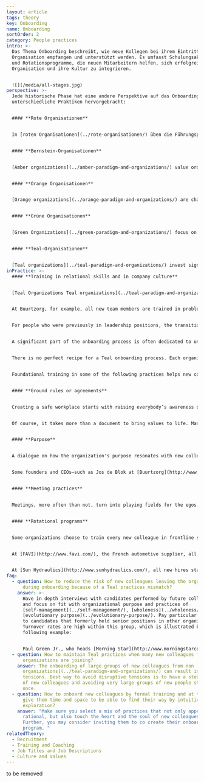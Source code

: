 ```yaml
---
layout: article
tags: theory
key: Onboarding
name: Onboarding
sortOrder: 2
category: People practices
intro: >-
  Das Thema Onboarding beschreibt, wie neue Kollegen bei ihrem Eintritt in eine
  Organisation empfangen und unterstützt werden. Es umfasst Schulungsaktivitäten
  und Rotationsprogramme, die neuen Mitarbeitern helfen, sich erfolgreich in die
  Organisation und ihre Kultur zu integrieren.


  ![](/media/all-stages.jpg)
perspective: >-
  Jede historische Phase hat eine andere Perspektive auf das Onboarding und sehr
  unterschiedliche Praktiken hervorgebracht:


  #### **Rote Organisationen**


  In [roten Organisationen](../rote-organisationen/) üben die Führungspersonen ständig ihre Macht aus, um die Kontrolle zu behalten. Sie umgeben sich oft mit Familienmitgliedern und vertrauenswürdigen Beratern und erkaufen sich deren Loyalität, indem sie die Einnahmen teilen. Der Onboarding-Prozess beinhaltet in der Regel ein Ritual der Loyalität gegenüber der Führungsperson. Mythische Geschichten über die Macht der Führungskraft machen die Runde und sind Teil des Onboarding-Prozesses.


  #### **Bernstein-Organisationen**


  [Amber organizations](../amber-paradigm-and-organizations/) value order and predictability. Everybody has their place in a hierarchy which has clearly defined roles and responsibilities. Onboarding is about learning the requirements of the role and the expectations that come with it. This often means putting personal needs and feelings aside in favor of the organization. People are expected to follow the rules and stay in their ‘box’.


  #### **Orange Organisationen**


  [Orange organizations](../orange-paradigm-and-organizations/) are characterized by competition and achievement drive. Innovation is the key to staying ahead. The onboarding process is often functional.. People might receive a few brochures about the company’s history, mission statement and values, or there might be a two-hour session where a senior leader talks about these topics. But mostly, the first steps are often mundane: there are papers to sign, a desk and computer to find, and a password to be assigned in order to access the firm’s network. Once ready to go, the new employee must try to create some time in his supervisor’s agenda to get some guidance on what to do.


  #### **Grüne Organisationen**


  [Green Organizations](../green-paradigm-and-organizations/) focus on culture and empowerment to encourage employee motivation. Teaching the approach and skills of servant leadership is a significant aspect of onboarding for managers. Managers, in turn, play an important role in welcoming newcomers into the organization and helping them understand the culture. Onboarding is often about community building and meeting the new family in an open way.


  #### **Teal-Organisationen**


  [Teal organizations](../teal-paradigm-and-organizations/) invest significant time in welcoming and training new colleagues. This often includes learning new relational skills, understanding what self-management means in practice and going through a rotation program. These programs teach common skills and provide an opportunity for new colleagues to meet a wide range of people. Newcomers are also  introduced to the practices of [self-management](../self-management/), [wholeness](../wholeness/) and  [evolutionary purpose](../evolutionary-purpose/) They are invited to consider their calling and talents in relation to the organization's purpose and its activities.
inPractice: >-
  #### **Training in relational skills and in company culture**


  [Teal Organizations Teal organizations](../teal-paradigm-and-organizations/) invest significant time and energy welcoming new colleagues. The first days and weeks are critical to helping them understand a new and often very different workplace. At the heart of the onboarding process is some form of training that helps colleagues understand and navigate the new environment they joined.


  At Buurtzorg, for example, all new team members are trained in problem solving and meeting practices, so they can operate in a team without a boss in charge. All new hires at [Heiligenfeld](http://www.heiligenfeld.com/) go through six training modules that include topics like "self-mastery" and "dealing with failure". All new recruits at [Morning Star](http://www.morningstarco.com/) attend a seminar on the basics of [self-management](../self-management/).


  For people who were previously in leadership positions, the transition can be particularly difficult. They have to learn how to get things done without recourse to command and control.


  A significant part of the onboarding process is often dedicated to understanding the concept of [Evolutionary purpose](../evolutionary-purpose/). New employees are encouraged to express their personal calling to see how it resonates with the organization' s purpose and to learn how they might support and nurture each other.


  There is no perfect recipe for a Teal onboarding process. Each organization chooses a range of activities that aim to teach new skills and, in the process, touch the heart and soul of those joining. A good way to develop an onboarding process is to ask employees, especially new ones, to co-create their own onboarding program and activities.


  Foundational training in some of the following practices helps new colleagues starting in a Teal organization.


  #### **Ground rules or agreements**


  Creating a safe workplace starts with raising everybody’s awareness of the words and actions that create or undermine a safe working environment. Teal organizations spend significant time and energy training everybody in a number of ground rules or agreements that support healthy and productive collaboration. These ground rules are a tangible application of the [culture and values](../culture-and-values/) of the organization. Several of the organizations end up writing down these in a document.


  Of course, it takes more than a document to bring values to life. Many researched Teal organizations have chosen to start right at the beginning: all new recruits are invited, as part of the onboarding, to a training session about the company values and ground rules, which helps to create common references and a common language across the organization. Those ground rules and values are regularly revisited to ensure they best reflect and serve the Evolutionary purpose of the organization.


  #### **Purpose**


  A dialogue on how the organization's purpose resonates with new colleagues personal calling can be a great mutual introduction. [Teal organizations](../teal-paradigm-and-organizations/) are seen as having a life and a sense of direction of their own. Instead of trying to predict and control the future, members of the organization are invited to listen in and understand what the organization wants to become. By understanding the Evolutionary purpose, they can see how they can contribute to it whilst also fulfilling their own personal calling.


  Some founders and CEOs—such as Jos de Blok at [Buurtzorg](http://www.buurtzorgusa.org/) and Yvon Chouinard at [Patagonia](http://eu.patagonia.com/enGB/home)—find this module so significant that they choose to participate in every onboarding session.


  #### **Meeting practices**


  Meetings, more often than not, turn into playing fields for the egos, pushing souls into hiding. For that reason, almost all researched [Teal organizations](../teal-paradigm-and-organizations/) have instituted specific meeting practices to help participants keep their egos in check and interact with each other from a place of wholeness. For new hires, it is important to know about practices such as moments of silence, and structured decisions making. This enables them to contribute to productive meetings.


  #### **Rotational programs**


  Some organizations choose to train every new colleague in frontline skills. The goal is to build relationships with other employees across the company and to build understanding of how the company operates. This understanding enables people to develop new ideas and suggestions more effectively.


  At [FAVI](http://www.favi.com/), the French automotive supplier, all engineers and administrative workers have been trained to operate at least one machine on the shop floor. This builds community and allows everyone to help on the shop floor when demand is high.


  At [Sun Hydraulics](http://www.sunhydraulics.com/), all new hires start with a “manufacturing tour”, no matter what their future role will be. This approach builds understanding and a sense of community across the organization. It is not uncommon for people to take on a different role to the one they were hired for after this process.
faq:
  - question: How to reduce the risk of new colleagues leaving the organization
      during onboarding because of a Teal practices mismatch?
    answer: >-
      Have in depth interviews with candidates performed by future colleagues
      and focus on fit with organizational purpose and practices of
      [self-management](../self-management/), [wholeness](../wholeness/) and
      [evolutionary purpose](../evolutionary-purpose/). Pay particular attention
      to candidates that formerly held senior positions in other organizations.
      Turnover rates are high within this group, which is illustrated by the
      following example:


      Paul Green Jr., who heads [Morning Star](http://www.morningstarco.com/)’s Self-Management Institute, estimates that close to 50 percent of people who formerly had senior positions in other organizations (VP levels or above) end up leaving the organization after a year or two “because they have a hard time adapting to a system where they can’t play God".
  - question: How to maintain Teal practices when many new colleagues from non teal
      organizations are joining?
    answer: The onboarding of large groups of new colleagues from non [Teal
      organizations](../teal-paradigm-and-organizations/) can result in
      tensions. Best way to avoid disruptive tensions is to have a steady intake
      of new colleagues and avoiding very large groups of new people starting at
      once.
  - question: How to onboard new colleagues by formal training and at the same time
      give them time and space to be able to find their way by intuitive
      exploration?
    answer: "Make sure you select a mix of practices that not only appeal to the
      rational, but also touch the heart and the soul of new colleagues.
      Further, you may consider inviting them to co create their onboarding
      program. "
relatedTheory:
  - Recruitment
  - Training and Coaching
  - Job Titles and Job Descriptions
  - Culture and Values
---
```

to be removed
